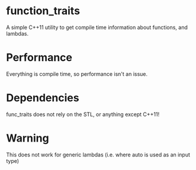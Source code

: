 # function_traits
A simple C++11 utility to get compile time information about functions, and lambdas. 

# Performance
Everything is compile time, so performance isn't an issue.

# Dependencies
func_traits does not rely on the STL, or anything except C++11!

# Warning
This does not work for generic lambdas (i.e. where auto is used as an input type)
